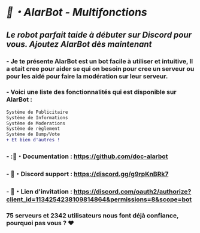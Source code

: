 # ***🤖・AlarBot - Multifonctions***
## *__Le robot parfait taide à débuter sur Discord pour vous. Ajoutez  AlarBot dès maintenant__*

### - Je te présente AlarBot est un bot facile à utiliser et intuitive, Il a etait cree pour aider se qui on besoin pour cree un serveur ou pour les aidé pour faire la modération sur leur serveur.

### - Voici une liste des fonctionnalités qui est disponible sur AlarBot :
```diff
Système de Publicitaire
Système de Informations
Système de Moderations
Système de règlement
Système de Bump/Vote
+ Et bien d'autres !
```

### - **:📘・Documentation :** <https://github.com/doc-alarbot>
### - **💬・Discord support :** https://discord.gg/g9rpKnBRk7
### - **🤖・Lien d'invitation :** https://discord.com/oauth2/authorize?client_id=1134254238109814864&permissions=8&scope=bot

### **75 serveurs** et **2342 utilisateurs** nous font déjà confiance, pourquoi pas vous ? ❤
